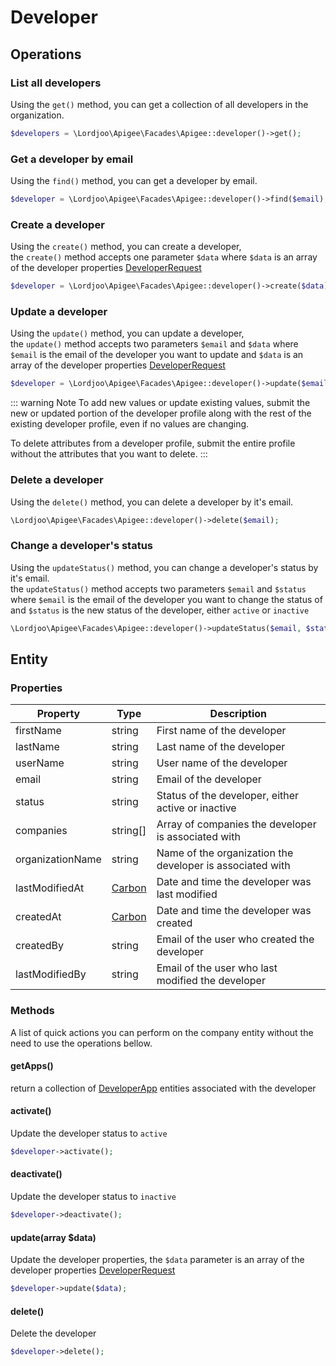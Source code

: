 # Developer

## Operations

### List all developers
Using the `get()` method, you can get a collection of all developers in the organization.
```php
$developers = \Lordjoo\Apigee\Facades\Apigee::developer()->get();
```

### Get a developer by email
Using the `find()` method, you can get a developer by email.
```php
$developer = \Lordjoo\Apigee\Facades\Apigee::developer()->find($email);
```

### Create a developer
Using the `create()` method, you can create a developer,   
the `create()` method accepts one parameter `$data`
where `$data` is an array of the developer properties [DeveloperRequest](https://apidocs.apigee.com/docs/developers/1/types/DeveloperRequest)
```php
$developer = \Lordjoo\Apigee\Facades\Apigee::developer()->create($data);
```

### Update a developer
Using the `update()` method, you can update a developer,   
the `update()` method accepts two parameters `$email` and `$data`
where `$email` is the email of the developer you want to update
and `$data` is an array of the developer properties [DeveloperRequest](https://apidocs.apigee.com/docs/developers/1/types/DeveloperRequest)
```php
$developer = \Lordjoo\Apigee\Facades\Apigee::developer()->update($email, $data);
```

::: warning Note
To add new values or update existing values, submit the new or updated portion of the developer profile along with the rest of the existing developer profile, even if no values are changing.

To delete attributes from a developer profile, submit the entire profile without the attributes that you want to delete.
:::

### Delete a developer
Using the `delete()` method, you can delete a developer by it's email.
```php
\Lordjoo\Apigee\Facades\Apigee::developer()->delete($email);
```

### Change a developer's status
Using the `updateStatus()` method, you can change a developer's status by it's email.   
the `updateStatus()` method accepts two parameters `$email` and `$status`
where `$email` is the email of the developer you want to change the status of
and `$status` is the new status of the developer, either `active` or `inactive`
```php
\Lordjoo\Apigee\Facades\Apigee::developer()->updateStatus($email, $status);
```


## Entity

### Properties

| Property | Type     | Description                        |
| -------- |----------|------------------------------------|
| firstName | string   | First name of the developer        |
| lastName | string   | Last name of the developer         |
| userName | string   | User name of the developer         |
| email | string   | Email of the developer             |
| status | string   | Status of the developer, either active or inactive |
| companies | string[] | Array of companies the developer is associated with |
| organizationName | string | Name of the organization the developer is associated with |
| lastModifiedAt | [Carbon](https://carbon.nesbot.com/docs/) | Date and time the developer was last modified |
| createdAt | [Carbon](https://carbon.nesbot.com/docs/) | Date and time the developer was created |
| createdBy | string | Email of the user who created the developer |
| lastModifiedBy | string | Email of the user who last modified the developer |

### Methods 
A list of quick actions you can perform on the company entity without the need to use the operations bellow.

#### getApps()
return a collection of [DeveloperApp](developer-app.md) entities associated with the developer

#### activate()
Update the developer status to `active`
```php
$developer->activate();
```

#### deactivate()
Update the developer status to `inactive`
```php
$developer->deactivate();
```

#### update(array $data)
Update the developer properties, the `$data` parameter is an array of the developer properties [DeveloperRequest](https://apidocs.apigee.com/docs/developers/1/types/DeveloperRequest)
```php
$developer->update($data);
```

#### delete()
Delete the developer
```php
$developer->delete();
```

